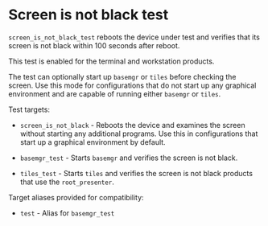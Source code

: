 # Screen is not black test

`screen_is_not_black_test` reboots the device under test and verifies that its
screen is not black within 100 seconds after reboot.

This test is enabled for the terminal and workstation products.

The test can optionally start up `basemgr` or `tiles` before checking the screen. Use this
mode for configurations that do not start up any graphical environment and are capable
of running either `basemgr` or `tiles`.

Test targets:

*   `screen_is_not_black` - Reboots the device and examines the screen without starting any
additional programs. Use this in configurations that start up a graphical environment
by default.

*   `basemgr_test` - Starts `basemgr` and verifies the screen is not black.

*   `tiles_test` - Starts `tiles` and verifies the screen is not black
    products that use the `root_presenter`.

Target aliases provided for compatibility:

*   `test` - Alias for `basemgr_test`